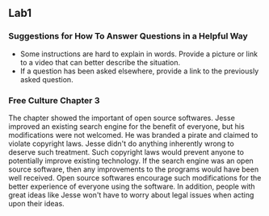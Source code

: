 ## Lab1
### Suggestions for How To Answer Questions in a Helpful Way 
  * Some instructions are hard to explain in words. Provide a picture or link to a video that can better describe the situation.
  * If a question has been asked elsewhere, provide a link to the previously asked question.
### Free Culture Chapter 3
  The chapter showed the important of open source softwares. Jesse improved an existing search engine for the benefit of everyone, but his modifications were not welcomed. He was branded a pirate and claimed to violate copyright laws. Jesse didn't do anything inherently wrong to deserve such treatment. Such copyright laws would prevent anyone to potentially improve existing technology. If the search engine was an open source software, then any improvements to the programs would have been well received. Open source softwares encourage such modifications for the better experience of everyone using the software. In addition, people with great ideas like Jesse won't have to worry about legal issues when acting upon their ideas. 
